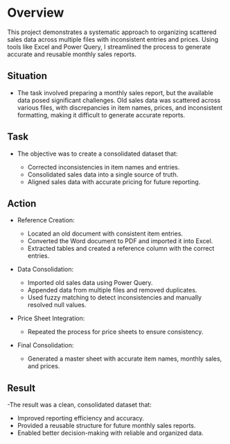 # Overview
This project demonstrates a systematic approach to organizing scattered sales data across multiple files with inconsistent entries and prices.
Using tools like Excel and Power Query, I streamlined the process to generate accurate and reusable monthly sales reports.

## Situation
- The task involved preparing a monthly sales report, but the available data posed significant challenges. Old sales data was scattered across various files, with discrepancies in item names, prices, and inconsistent formatting, making it difficult to generate accurate reports.

## Task
- The objective was to create a consolidated dataset that:

  - Corrected inconsistencies in item names and entries.
  - Consolidated sales data into a single source of truth.
  - Aligned sales data with accurate pricing for future reporting.
## Action
- Reference Creation:
  
  - Located an old document with consistent item entries.
  - Converted the Word document to PDF and imported it into Excel.
  - Extracted tables and created a reference column with the correct entries.
- Data Consolidation:

  - Imported old sales data using Power Query.
  - Appended data from multiple files and removed duplicates.
  - Used fuzzy matching to detect inconsistencies and manually resolved null values.
- Price Sheet Integration:

  - Repeated the process for price sheets to ensure consistency.
- Final Consolidation:

  - Generated a master sheet with accurate item names, monthly sales, and prices.
## Result
-The result was a clean, consolidated dataset that:

  - Improved reporting efficiency and accuracy.
  - Provided a reusable structure for future monthly sales reports.
  - Enabled better decision-making with reliable and organized data.
